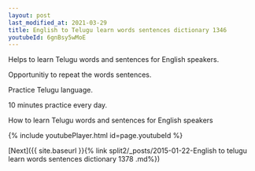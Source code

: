 ```yaml
---
layout: post
last_modified_at: 2021-03-29
title: English to Telugu learn words sentences dictionary 1346 
youtubeId: 6gnBsy5wMoE
---
```

 
 
Helps to learn Telugu words and sentences for English speakers.

Opportunitiy to repeat the words sentences. 

Practice Telugu language. 
 
10 minutes practice every day. 
 
How to learn Telugu words and sentences for English speakers 
 
{% include youtubePlayer.html id=page.youtubeId %}
 
 
[Next]({{ site.baseurl }}{% link  split2/_posts/2015-01-22-English to telugu learn words sentences dictionary 1378 .md%})
 
